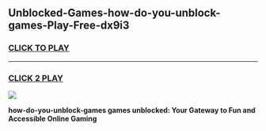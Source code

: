 
## Unblocked-Games-how-do-you-unblock-games-Play-Free-dx9i3
<h3>
<a href="https://premium76.site?title=how-do-you-unblock-games&ref=19M">CLICK TO PLAY</a></h3>
<hr>

<h3>
<a href="https://premium76.site?title=how-do-you-unblock-games&ref=19M">CLICK 2 PLAY</a>
  
</h3>

<a href="https://premium76.site?title=how-do-you-unblock-games&ref=19M"><img src="https://clearcache.store/games.png"></a>


**how-do-you-unblock-games games unblocked: Your Gateway to Fun and Accessible Online Gaming**
